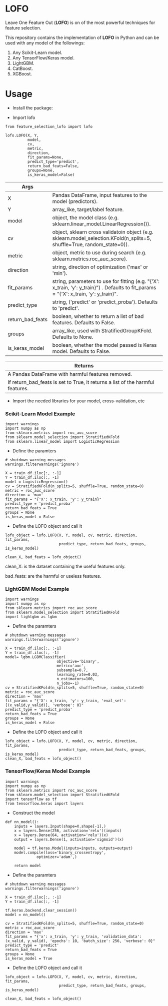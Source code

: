 # LOFO
Leave One Feature Out (**LOFO**) is on of the most powerful techniques for feature selection. 

This repository contains the implementation of **LOFO** in Python and can be used with any model of the followings:
1. Any Scikit-Learn model.
2. Any TensorFlow/Keras model.
3. LightGBM.
4. CatBoost.
5. XGBoost.

# Usage
- Install the package:

- Import lofo
```
from feature_selection_lofo import lofo
```

```
lofo.LOFO(X, Y, 
          model, 
          cv, 
          metric, 
          direction, 
          fit_params=None, 
          predict_type='predict', 
          return_bad_feats=False, 
          groups=None,
          is_keras_model=False)
```

|Args||
|---|---|
|X| Pandas DataFrame, input features to the model (predictors).|
|Y| array_like, target/label feature.|
|model| object, the model class (e.g. sklearn.linear_model.LinearRegression()).|
|cv| object, sklearn cross validatoin object (e.g. sklearn.model_selection.KFold(n_splits=5, shuffle=True, random_state=0)).|
|metric| object, metric to use during search (e.g. sklearn.metrics.roc_auc_score).|
|direction| string, direction of optimization ('max' or 'min').|
|fit_params| string, parameters to use for fitting (e.g. "{'X': x_train, 'y': y_train}") . Defaults to fit_params = "{'X': x_train, 'y': y_train}".|
|predict_type| string, ('predict' or 'predict_proba'). Defaults to 'predict'.|
|return_bad_feats| boolean, whether to return a list of bad features. Defaults to False.|
|groups| array_like, used with StratifiedGroupKFold. Defaults to None.|
|is_keras_model| boolean, whether the model passed is Keras model. Defaults to False.|

|Returns|
|---|
|A Pandas DataFrame with harmful features removed.|
|If return_bad_feats is set to True, it returns a list of the harmful features.|

- Import the needed libraries for your model, cross-validation, etc
### Scikit-Learn Model Example
```
import warnings
import numpy as np
from sklearn.metrics import roc_auc_score
from sklearn.model_selection import StratifiedKFold
from sklearn.linear_model import LogisticRegression
```
- Define the paramters
```
# shutdown warning messages
warnings.filterwarnings('ignore')

X = train_df.iloc[:, :-1]
Y = train_df.iloc[:, -1]
model = LogisticRegression()
cv = StratifiedKFold(n_splits=5, shuffle=True, random_state=0)
metric = roc_auc_score
direction = 'max'
fit_params = "{'X': x_train, 'y': y_train}"
predict_type = 'predict_proba'
return_bad_feats = True
groups = None
is_keras_model = False
```

- Define the LOFO object and call it
```
lofo_object = lofo.LOFO(X, Y, model, cv, metric, direction, fit_params, 
                        predict_type, return_bad_feats, groups, is_keras_model)

clean_X, bad_feats = lofo_object()
```
clean_X: is the dataset containing the useful features only.

bad_feats: are the harmful or useless features.

### LightGBM Model Example
```
import warnings
import numpy as np
from sklearn.metrics import roc_auc_score
from sklearn.model_selection import StratifiedKFold
import lightgbm as lgbm
```

- Define the paramters
```
# shutdown warning messages
warnings.filterwarnings('ignore')

X = train_df.iloc[:, :-1]
Y = train_df.iloc[:, -1]
model= lgbm.LGBMClassifier(
                       objective='binary',
                       metric='auc',
                       subsample=0.7,
                       learning_rate=0.03,
                       n_estimators=100,
                       n_jobs=-1)
cv = StratifiedKFold(n_splits=5, shuffle=True, random_state=0)
metric = roc_auc_score
direction = 'max'
fit_params = "{'X': x_train, 'y': y_train, 'eval_set': [(x_valid,y_valid)], 'verbose': 0}"
predict_type = 'predict_proba'
return_bad_feats = True
groups = None
is_keras_model = False
```

- Define the LOFO object and call it
```
lofo_object = lofo.LOFO(X, Y, model, cv, metric, direction, fit_params, 
                        predict_type, return_bad_feats, groups, is_keras_model)
clean_X, bad_feats = lofo_object()
```

### TensorFlow/Keras Model Example
```
import warnings
import numpy as np
from sklearn.metrics import roc_auc_score
from sklearn.model_selection import StratifiedKFold
import tensorflow as tf
from tensorflow.keras import layers
```
- Construct the model
```
def nn_model():
    inputs = layers.Input(shape=X.shape[-1],)
    x = layers.Dense(256, activation='relu')(inputs)
    x = layers.Dense(64, activation='relu')(x)
    output = layers.Dense(1, activation='sigmoid')(x)
    
    model = tf.keras.Model(inputs=inputs, outputs=output)
    model.compile(loss='binary_crossentropy',
              optimizer='adam',)
    
    return model
```

- Define the paramters
```
# shutdown warning messages
warnings.filterwarnings('ignore')

X = train_df.iloc[:, :-1]
Y = train_df.iloc[:, -1]

tf.keras.backend.clear_session()
model = nn_model()

cv = StratifiedKFold(n_splits=5, shuffle=True, random_state=0)
metric = roc_auc_score
direction = 'max'
fit_params = "{'x': x_train, 'y': y_train, 'validation_data': (x_valid, y_valid), 'epochs': 10, 'batch_size': 256, 'verbose': 0}"
predict_type = 'predict'
return_bad_feats = True
groups = None
is_keras_model = True
```

- Define the LOFO object and call it
```
lofo_object = lofo.LOFO(X, Y, model, cv, metric, direction, fit_params, 
                        predict_type, return_bad_feats, groups, is_keras_model)

clean_X, bad_feats = lofo_object()
```
